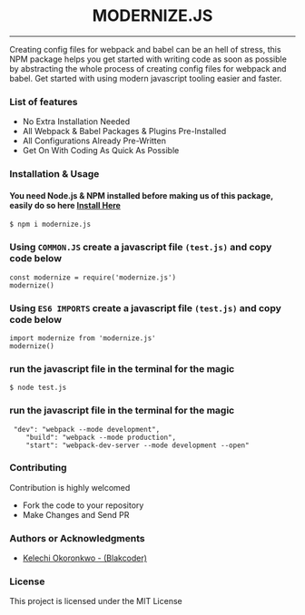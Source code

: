 <h1 align="center"> MODERNIZE.JS </h1>

<hr/>

<p>Creating config files for webpack and babel can be an hell of stress, this NPM package helps you get started with writing code as soon as possible by abstracting the whole process of creating config files for webpack and babel. Get started with using modern javascript tooling easier and faster.</p>

<h3> List of features </h3>

<ul>
  <li>No Extra Installation Needed</li>
  <li>All Webpack & Babel Packages & Plugins Pre-Installed</li>
  <li>All Configurations Already Pre-Written</li>
  <li>Get On With Coding As Quick As Possible</li>
</ul>

<h3>Installation & Usage </h3>
<h4>You need Node.js & NPM installed before making us of this package, easily do so here <a href="https://nodejs.org/en/">Install Here</a></h4>

```shell
$ npm i modernize.js
```

<h3>Using <code>COMMON.JS</code> create a javascript file <code>(test.js)</code> and copy code below</h3>

```shell
const modernize = require('modernize.js')
modernize()
```

<h3>Using <code>ES6 IMPORTS</code> create a javascript file <code>(test.js)</code> and copy code below</h3>

```shell
import modernize from 'modernize.js'
modernize()
```

<h3>run the javascript file in the terminal for the magic</h3>

```shell
$ node test.js
```
<h3>run the javascript file in the terminal for the magic</h3>

```code
 "dev": "webpack --mode development",
    "build": "webpack --mode production",
    "start": "webpack-dev-server --mode development --open"
```

<h3>Contributing</h3>
Contribution is highly welcomed
<ul>
<li>Fork the code to your repository</li>
<li>Make Changes and Send PR</li>
</ul>

<h3>Authors or Acknowledgments</h3>
<ul>
  <li><a href="https://github.com/anslemkelechi">Kelechi Okoronkwo - (Blakcoder) </a> </li>
</ul>

<h3>License</h3>

This project is licensed under the MIT License
